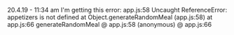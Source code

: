 20.4.19 - 11:34 am
I'm getting this error: 
app.js:58 Uncaught ReferenceError: appetizers is not defined
    at Object.generateRandomMeal (app.js:58)
    at app.js:66
generateRandomMeal @ app.js:58
(anonymous) @ app.js:66

